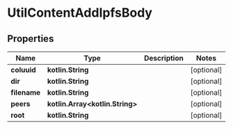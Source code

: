 
# UtilContentAddIpfsBody

## Properties
Name | Type | Description | Notes
------------ | ------------- | ------------- | -------------
**coluuid** | **kotlin.String** |  |  [optional]
**dir** | **kotlin.String** |  |  [optional]
**filename** | **kotlin.String** |  |  [optional]
**peers** | **kotlin.Array&lt;kotlin.String&gt;** |  |  [optional]
**root** | **kotlin.String** |  |  [optional]



